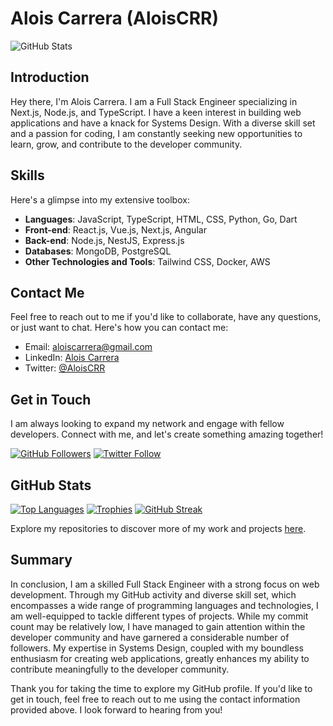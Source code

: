 # Alois Carrera (AloisCRR)

![GitHub Stats](https://github-readme-stats.vercel.app/api?username=AloisCRR)

## Introduction
Hey there, I'm Alois Carrera. I am a Full Stack Engineer specializing in Next.js, Node.js, and TypeScript. I have a keen interest in building web applications and have a knack for Systems Design. With a diverse skill set and a passion for coding, I am constantly seeking new opportunities to learn, grow, and contribute to the developer community. 

## Skills
Here's a glimpse into my extensive toolbox:

- **Languages**: JavaScript, TypeScript, HTML, CSS, Python, Go, Dart
- **Front-end**: React.js, Vue.js, Next.js, Angular
- **Back-end**: Node.js, NestJS, Express.js
- **Databases**: MongoDB, PostgreSQL
- **Other Technologies and Tools**: Tailwind CSS, Docker, AWS

## Contact Me
Feel free to reach out to me if you'd like to collaborate, have any questions, or just want to chat. Here's how you can contact me:
- Email: aloiscarrera@gmail.com
- LinkedIn: [Alois Carrera](https://www.linkedin.com/in/alois-carrera/)
- Twitter: [@AloisCRR](https://twitter.com/AloisCRR)

## Get in Touch
I am always looking to expand my network and engage with fellow developers. Connect with me, and let's create something amazing together! 

[![GitHub Followers](https://img.shields.io/github/followers/AloisCRR?style=social)](https://github.com/AloisCRR)
[![Twitter Follow](https://img.shields.io/twitter/follow/AloisCRR?style=social)](https://twitter.com/AloisCRR)

## GitHub Stats
[![Top Languages](https://github-readme-stats.vercel.app/api/top-langs/?username=AloisCRR)](https://github.com/AloisCRR)
[![Trophies](https://github-profile-trophy.vercel.app/?username=AloisCRR)](https://github.com/AloisCRR)
[![GitHub Streak](https://streak-stats.demolab.com/?user=AloisCRR)](https://git.io/streak-stats)

Explore my repositories to discover more of my work and projects [here](https://github.com/AloisCRR?tab=repositories).

## Summary
In conclusion, I am a skilled Full Stack Engineer with a strong focus on web development. Through my GitHub activity and diverse skill set, which encompasses a wide range of programming languages and technologies, I am well-equipped to tackle different types of projects. While my commit count may be relatively low, I have managed to gain attention within the developer community and have garnered a considerable number of followers. My expertise in Systems Design, coupled with my boundless enthusiasm for creating web applications, greatly enhances my ability to contribute meaningfully to the developer community.

Thank you for taking the time to explore my GitHub profile. If you'd like to get in touch, feel free to reach out to me using the contact information provided above. I look forward to hearing from you!
